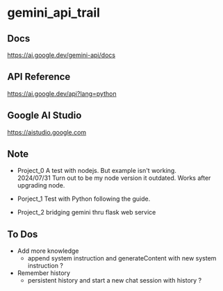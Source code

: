 # gemini_api_trail

## Docs

https://ai.google.dev/gemini-api/docs

## API Reference 

https://ai.google.dev/api?lang=python

## Google AI Studio

https://aistudio.google.com


## Note

- Project_0
    A test with nodejs.  But example isn't working.  
    2024/07/31  Turn out to be my node version it outdated.  Works after upgrading node.

- Porject_1
    Test with Python following the guide. 

- Project_2
    bridging gemini thru flask web service


## To Dos

- Add more knowledge
    - append system instruction and generateContent with new system instruction ?
- Remember history 
    - persistent history and start a new chat session with history ?


